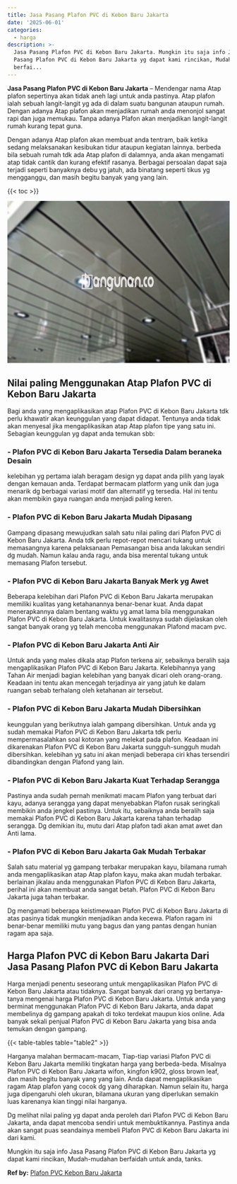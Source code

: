```yaml
---
title: Jasa Pasang Plafon PVC di Kebon Baru Jakarta
date: '2025-06-01'
categories:
  - harga
description: >-
  Jasa Pasang Plafon PVC di Kebon Baru Jakarta. Mungkin itu saja info Jasa
  Pasang Plafon PVC di Kebon Baru Jakarta yg dapat kami rincikan, Mudah-mudahan
  berfai...
---
```


**Jasa Pasang Plafon PVC di Kebon Baru Jakarta** – Mendengar nama Atap plafon sepertinya akan tidak aneh lagi untuk anda pastinya. Atap plafon ialah sebuah langit-langit yg ada di dalam suatu bangunan ataupun rumah. Dengan adanya Atap plafon akan menjadikan rumah anda menonjol sangat rapi dan juga memukau. Tanpa adanya Plafon akan menjadikan langit-langit rumah kurang tepat guna.

Dengan adanya Atap plafon akan membuat anda tentram, baik ketika sedang melaksanakan kesibukan tidur ataupun kegiatan lainnya. berbeda bila sebuah rumah tdk ada Atap plafon di dalamnya, anda akan mengamati atap tidak cantik dan kurang efektif rasanya. Berbagai persoalan dapat saja terjadi seperti banyaknya debu yg jatuh, ada binatang seperti tikus yg mengganggu, dan masih begitu banyak yang yang lain.

{{< toc >}}

![Jasa Pasang Plafon PVC di Kebon Baru Jakarta](/images/flafond-pvc-murah07.png)

## Nilai paling Menggunakan Atap Plafon PVC di Kebon Baru Jakarta

Bagi anda yang mengaplikasikan atap Plafon PVC di Kebon Baru Jakarta tdk perlu khawatir akan keunggulan yang dapat didapat. Tentunya anda tidak akan menyesal jika mengaplikasikan atap Atap plafon tipe yang satu ini. Sebagian keunggulan yg dapat anda temukan sbb:

### \- Plafon PVC di Kebon Baru Jakarta Tersedia Dalam beraneka Desain

kelebihan yg pertama ialah beragam design yg dapat anda pilih yang layak dengan kemauan anda. Terdapat bermacam platform yang unik dan juga menarik dg berbagai variasi motif dan alternatif yg tersedia. Hal ini tentu akan membikin gaya ruangan anda menjadi paling keren.

### \- Plafon PVC di Kebon Baru Jakarta Mudah Dipasang

Gampang dipasang mewujudkan salah satu nilai paling dari Plafon PVC di Kebon Baru Jakarta. Anda tdk perlu repot-repot mencari tukang untuk memasangnya karena pelaksanaan Pemasangan bisa anda lakukan sendiri dg mudah. Namun kalau anda ragu, anda bisa merental tukang untuk memasang Plafon tersebut.

### \- Plafon PVC di Kebon Baru Jakarta Banyak Merk yg Awet

Beberapa kelebihan dari Plafon PVC di Kebon Baru Jakarta merupakan memiliki kualitas yang ketahanannya benar-benar kuat. Anda dapat menerapkannya dalam bentang waktu yg amat lama bila menggunakan Plafon PVC di Kebon Baru Jakarta. Untuk kwalitasnya sudah dijelaskan oleh sangat banyak orang yg telah mencoba menggunakan Plafond macam pvc.

### \- Plafon PVC di Kebon Baru Jakarta Anti Air

Untuk anda yang males dikala atap Plafon terkena air, sebaiknya beralih saja mengaplikasikan Plafon PVC di Kebon Baru Jakarta. Kelebihannya yang Tahan Air menjadi bagian kelebihan yang banyak dicari oleh orang-orang. Keadaan ini tentu akan mencegah terjadinya air yang jatuh ke dalam ruangan sebab terhalang oleh ketahanan air tersebut.

### \- Plafon PVC di Kebon Baru Jakarta Mudah Dibersihkan

keunggulan yang berikutnya ialah gampang dibersihkan. Untuk anda yg sudah memakai Plafon PVC di Kebon Baru Jakarta tdk perlu mempermasalahkan soal kotoran yang melekat pada plafon. Keadaan ini dikarenakan Plafon PVC di Kebon Baru Jakarta sungguh-sungguh mudah dibersihkan. kelebihan yg satu ini akan menjadi beberapa ciri khas tersendiri dibandingkan dengan Plafond yang lain.

### \- Plafon PVC di Kebon Baru Jakarta Kuat Terhadap Serangga

Pastinya anda sudah pernah menikmati macam Plafon yang terbuat dari kayu, adanya serangga yang dapat menyebabkan Plafon rusak seringkali membikin anda jengkel pastinya. Untuk itu, sebaiknya anda beralih saja memakai Plafon PVC di Kebon Baru Jakarta karena tahan terhadap serangga. Dg demikian itu, mutu dari Atap plafon tadi akan amat awet dan Anti lama.

### \- Plafon PVC di Kebon Baru Jakarta Gak Mudah Terbakar

Salah satu material yg gampang terbakar merupakan kayu, bilamana rumah anda mengaplikasikan atap Atap plafon kayu, maka akan mudah terbakar. berlainan jikalau anda menggunakan Plafon PVC di Kebon Baru Jakarta, perihal ini akan membuat anda sangat betah. Plafon PVC di Kebon Baru Jakarta juga tahan terbakar.

Dg mengamati beberapa keistimewaan Plafon PVC di Kebon Baru Jakarta di atas pasinya tidak mungkin menjadikan anda kecewa. Plafon ragam ini benar-benar memiliki mutu yang bagus dan yang pantas dengan hunian ragam apa saja.

## Harga Plafon PVC di Kebon Baru Jakarta Dari Jasa Pasang Plafon PVC di Kebon Baru Jakarta

Harga menjadi penentu seseorang untuk mengaplikasikan Plafon PVC di Kebon Baru Jakarta atau tidaknya. Sangat banyak dari orang yg bertanya-tanya mengenai harga Plafon PVC di Kebon Baru Jakarta. Untuk anda yang berminat menggunakan Plafon PVC di Kebon Baru Jakarta, anda dapat membelinya dg gampang apakah di toko terdekat maupun kios online. Ada banyak sekali penjual Plafon PVC di Kebon Baru Jakarta yang bisa anda temukan dengan gampang.

{{< table-tables table="table2" >}}

Harganya malahan bermacam-macam, Tiap-tiap variasi Plafon PVC di Kebon Baru Jakarta memiliki tingkatan harga yang berbeda-beda. Misalnya Plafon PVC di Kebon Baru Jakarta wifon, kingfon k902, gloss brown leaf, dan masih begitu banyak yang yang lain. Anda dapat mengaplikasikan ragam Atap plafon yang cocok dg yang diharapkan. Namun selain itu, harga juga dipengaruhi oleh ukuran, bilamana ukuran yang diperlukan semakin luas karenanya kian tinggi nilai harganya.

Dg melihat nilai paling yg dapat anda peroleh dari Plafon PVC di Kebon Baru Jakarta, anda dapat mencoba sendiri untuk membuktikannya. Pastinya anda akan sangat puas seandainya membeli Plafon PVC di Kebon Baru Jakarta ini dari kami.

Mungkin itu saja info Jasa Pasang Plafon PVC di Kebon Baru Jakarta yg dapat kami rincikan, Mudah-mudahan berfaidah untuk anda, tanks.

**Ref by:** [Plafon PVC Kebon Baru Jakarta](https://id.wikipedia.org/wiki/Plafon)
